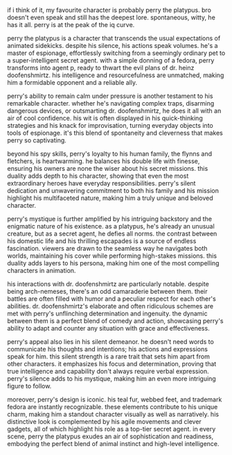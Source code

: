 if i think of it, my favourite character is probably perry the platypus. 
bro doesn't even speak and still has the deepest lore. spontaneous, witty, he has it all. perry is at the peak of the iq curve.

perry the platypus is a character that transcends the usual expectations of animated sidekicks. despite his silence, his actions speak volumes. he's a master of espionage, effortlessly switching from a seemingly ordinary pet to a super-intelligent secret agent. with a simple donning of a fedora, perry transforms into agent p, ready to thwart the evil plans of dr. heinz doofenshmirtz. his intelligence and resourcefulness are unmatched, making him a formidable opponent and a reliable ally.

perry's ability to remain calm under pressure is another testament to his remarkable character. whether he's navigating complex traps, disarming dangerous devices, or outsmarting dr. doofenshmirtz, he does it all with an air of cool confidence. his wit is often displayed in his quick-thinking strategies and his knack for improvisation, turning everyday objects into tools of espionage. it's this blend of spontaneity and cleverness that makes perry so captivating.

beyond his spy skills, perry's loyalty to his human family, the flynns and fletchers, is heartwarming. he balances his double life with finesse, ensuring his owners are none the wiser about his secret missions. this duality adds depth to his character, showing that even the most extraordinary heroes have everyday responsibilities. perry's silent dedication and unwavering commitment to both his family and his mission highlight his multifaceted nature, making him a truly unique and beloved character.

perry's mystique is further amplified by his intriguing backstory and the enigmatic nature of his existence. as a platypus, he's already an unusual creature, but as a secret agent, he defies all norms. the contrast between his domestic life and his thrilling escapades is a source of endless fascination. viewers are drawn to the seamless way he navigates both worlds, maintaining his cover while performing high-stakes missions. this duality adds layers to his persona, making him one of the most compelling characters in animation.

his interactions with dr. doofenshmirtz are particularly notable. despite being arch-nemeses, there's an odd camaraderie between them. their battles are often filled with humor and a peculiar respect for each other's abilities. dr. doofenshmirtz's elaborate and often ridiculous schemes are met with perry's unflinching determination and ingenuity. the dynamic between them is a perfect blend of comedy and action, showcasing perry's ability to adapt and counter any situation with grace and effectiveness.

perry's appeal also lies in his silent demeanor. he doesn't need words to communicate his thoughts and intentions; his actions and expressions speak for him. this silent strength is a rare trait that sets him apart from other characters. it emphasizes his focus and determination, proving that true intelligence and capability don't always require verbal expression. perry's silence adds to his mystique, making him an even more intriguing figure to follow.

moreover, perry's design is iconic. his teal fur, webbed feet, and trademark fedora are instantly recognizable. these elements contribute to his unique charm, making him a standout character visually as well as narratively. his distinctive look is complemented by his agile movements and clever gadgets, all of which highlight his role as a top-tier secret agent. in every scene, perry the platypus exudes an air of sophistication and readiness, embodying the perfect blend of animal instinct and high-level intelligence.
